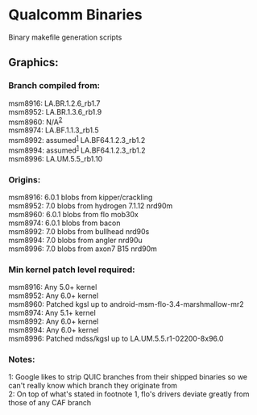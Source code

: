 # Qualcomm Binaries
Binary makefile generation scripts

## Graphics:
### Branch compiled from:
msm8916: LA.BR.1.2.6_rb1.7  
msm8952: LA.BR.1.3.6_rb1.9  
msm8960: N/A<sup>[2](#floEGL)</sup>  
msm8974: LA.BF.1.1.3_rb1.5  
msm8992: assumed<sup>[1](#googleEGL)</sup> LA.BF64.1.2.3_rb1.2  
msm8994: assumed<sup>[1](#googleEGL)</sup> LA.BF64.1.2.3_rb1.2  
msm8996: LA.UM.5.5_rb1.10
### Origins:
msm8916: 6.0.1 blobs from kipper/crackling  
msm8952: 7.0 blobs from hydrogen 7.1.12 nrd90m  
msm8960: 6.0.1 blobs from flo mob30x  
msm8974: 6.0.1 blobs from bacon  
msm8992: 7.0 blobs from bullhead nrd90s  
msm8994: 7.0 blobs from angler nrd90u  
msm8996: 7.0 blobs from axon7 B15 nrd90m  
### Min kernel patch level required:
msm8916: Any 5.0+ kernel  
msm8952: Any 6.0+ kernel  
msm8960: Patched kgsl up to android-msm-flo-3.4-marshmallow-mr2   
msm8974: Any 5.1+ kernel  
msm8992: Any 6.0+ kernel  
msm8994: Any 6.0+ kernel  
msm8996: Patched mdss/kgsl up to LA.UM.5.5.r1-02200-8x96.0  

### Notes:
<a name="googleEGL">1</a>: Google likes to strip QUIC branches from their shipped binaries so we can't really know which branch they originate from  
<a name="floEGL">2</a>: On top of what's stated in footnote 1, flo's drivers deviate greatly from those of any CAF branch
